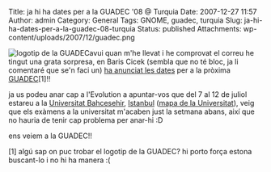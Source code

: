 Title: ja hi ha dates per a la GUADEC '08 @ Turquia
Date: 2007-12-27 11:57
Author: admin
Category: General
Tags: GNOME, guadec, turquia
Slug: ja-hi-ha-dates-per-a-la-guadec-08-turquia
Status: published
Attachments: wp-content/uploads/2007/12/guadec.png

<img src="{static}wp-content/uploads/2007/12/guadec.png" data-align="right" alt="logotip de la GUADEC" />avui quan m'he llevat i he comprovat el correu he tingut una grata sorpresa, en Baris Cicek (sembla que no té bloc, ja li comentaré que se'n faci un) <a href="http://mail.gnome.org/archives/guadec-list/2007-December/msg00006.html" target="_blank" rel="noopener">ha anunciat les dates</a> per a la pròxima <a href="http://www.guadec.org" target="_blank" rel="noopener">GUADEC</a>\[1\]!!

ja us podeu anar cap a l'Evolution a apuntar-vos que del 7 al 12 de juliol estareu a la <a href="http://www.bahcesehir.edu.tr/index.php?lang=EN" target="_blank" rel="noopener">Universitat Bahcesehir</a>, <a href="http://ca.wikipedia.org/wiki/Istanbul" target="_blank" rel="noopener">Istanbul</a> (<a href="http://maps.google.cat/?ie=UTF8&amp;ll=41.042001,29.010022&amp;spn=0.004273,0.010546&amp;t=h&amp;z=17&amp;om=1" target="_blank" rel="noopener">mapa de la Universitat</a>), veig que els exàmens a la universitat m'acaben just la setmana abans, així que no hauria de tenir cap problema per anar-hi :D

ens veiem a la GUADEC!!

\[1\] algú sap on puc trobar el logotip de la GUADEC? hi porto força estona buscant-lo i no hi ha manera :(
